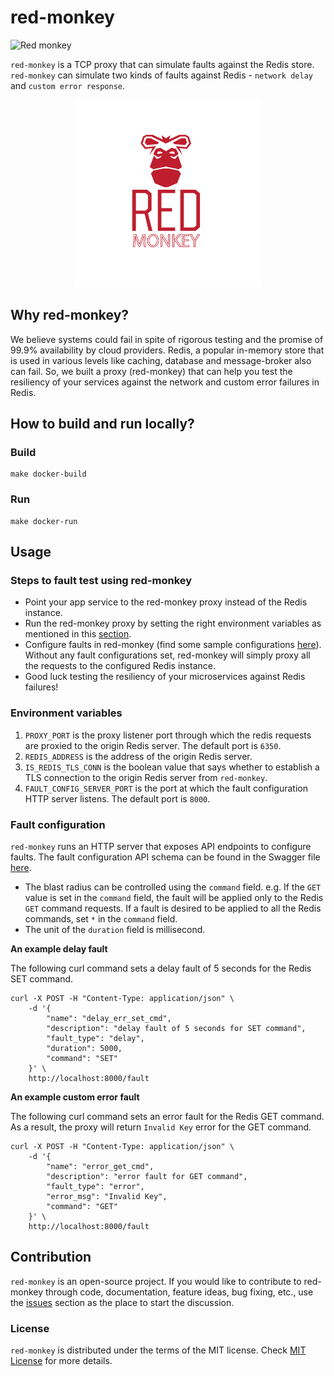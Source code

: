# red-monkey

![Red monkey](https://github.com/toyotaconnected-India/red-monkey/workflows/red-monkey/badge.svg?branch=main)

`red-monkey` is a TCP proxy that can simulate faults against the Redis store. `red-monkey` can simulate two kinds of faults against Redis - `network delay` and `custom error response`.  

<p align="center">
  <img src="./assets/red-monkey-logo.png" width=300 height=300 />
</p>

## Why red-monkey? 
 
We believe systems could fail in spite of rigorous testing and the promise of 99.9% availability by cloud providers. Redis, a popular in-memory store that is used in various levels like caching, database and message-broker also can fail. So, we built a proxy (red-monkey) that can help you test the resiliency of your services against the network and custom error failures in Redis.
 
## How to build and run locally? 

### Build 

```
make docker-build 
```

### Run 

```
make docker-run
```

## Usage

### Steps to fault test using red-monkey

- Point your app service to the red-monkey proxy instead of the Redis instance. 
- Run the red-monkey proxy by setting the right environment variables as mentioned in this [section](#environment-variables). 
- Configure faults in red-monkey (find some sample configurations [here](#fault-configuration)). Without any fault configurations set, red-monkey will simply proxy all the requests to the configured Redis instance. 
- Good luck testing the resiliency of your microservices against Redis failures! 

### Environment variables

1. `PROXY_PORT` is the proxy listener port through which the redis requests are proxied to the origin Redis server. The default port is `6350`.
2. `REDIS_ADDRESS` is the address of the origin Redis server.
3. `IS_REDIS_TLS_CONN` is the boolean value that says whether to establish a TLS connection to the origin Redis server from `red-monkey`.
4. `FAULT_CONFIG_SERVER_PORT` is the port at which the fault configuration HTTP server listens. The default port is `8000`.

### Fault configuration

`red-monkey` runs an HTTP server that exposes API endpoints to configure faults. The fault configuration API schema can be found in the Swagger file [here](docs/swagger-fault-config-server.yaml). 

- The blast radius can be controlled using the `command` field. e.g. If the `GET` value is set in the `command` field, the fault will be applied only to the Redis `GET` command requests. If a fault is desired to be applied to all the Redis commands, set `*` in the `command` field. 
- The unit of the `duration` field is millisecond.  

**An example delay fault**

The following curl command sets a delay fault of 5 seconds for the Redis SET command. 

```
curl -X POST -H "Content-Type: application/json" \
    -d '{
        "name": "delay_err_set_cmd", 
        "description": "delay fault of 5 seconds for SET command",
        "fault_type": "delay", 
        "duration": 5000,
        "command": "SET"
    }' \
    http://localhost:8000/fault
```

**An example custom error fault**

The following curl command sets an error fault for the Redis GET command. As a result, the proxy will return `Invalid Key` error for the GET command.

```
curl -X POST -H "Content-Type: application/json" \
    -d '{
        "name": "error_get_cmd", 
        "description": "error fault for GET command",
        "fault_type": "error", 
        "error_msg": "Invalid Key",
        "command": "GET"
    }' \
    http://localhost:8000/fault
```

## Contribution

`red-monkey` is an open-source project. If you would like to contribute to red-monkey through code, documentation, feature ideas, bug fixing, etc., use the [issues](https://github.com/toyotaconnected-India/red-monkey/issues) section as the place to start the discussion. 


### License 

`red-monkey` is distributed under the terms of the MIT license. Check [MIT License](https://github.com/toyotaconnected-India/red-monkey/blob/main/LICENSE) for more details.
